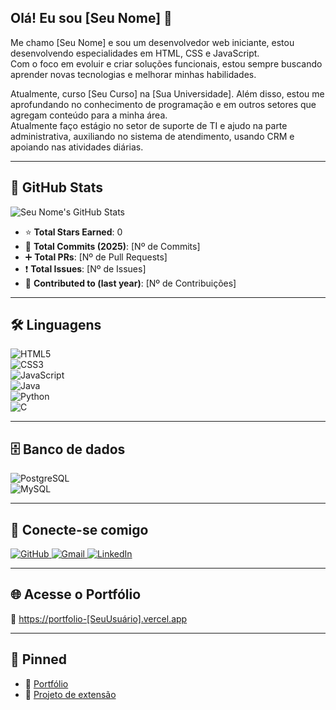 ## Olá! Eu sou [Seu Nome] 👋

Me chamo [Seu Nome] e sou um desenvolvedor web iniciante, estou desenvolvendo especialidades em HTML, CSS e JavaScript.  
Com o foco em evoluir e criar soluções funcionais, estou sempre buscando aprender novas tecnologias e melhorar minhas habilidades.  

Atualmente, curso [Seu Curso] na [Sua Universidade]. Além disso, estou me aprofundando no conhecimento de programação e em outros setores que agregam conteúdo para a minha área.  
Atualmente faço estágio no setor de suporte de TI e ajudo na parte administrativa, auxiliando no sistema de atendimento, usando CRM e apoiando nas atividades diárias.

---

## 🚀 GitHub Stats

![Seu Nome's GitHub Stats](https://github-readme-stats.vercel.app/api?username=[SeuUsuárioGitHub]&show_icons=true&theme=dark)

- ⭐ **Total Stars Earned**: 0  
- 📝 **Total Commits (2025)**: [Nº de Commits]  
- ➕ **Total PRs**: [Nº de Pull Requests]  
- ❗ **Total Issues**: [Nº de Issues]  
- 📆 **Contributed to (last year)**: [Nº de Contribuições]  

---

## 🛠️ Linguagens

![HTML5](https://img.shields.io/badge/HTML5-E34F26?style=for-the-badge&logo=html5&logoColor=white)  
![CSS3](https://img.shields.io/badge/CSS3-1572B6?style=for-the-badge&logo=css3&logoColor=white)  
![JavaScript](https://img.shields.io/badge/JavaScript-F7DF1E?style=for-the-badge&logo=javascript&logoColor=black)  
![Java](https://img.shields.io/badge/Java-ED8B00?style=for-the-badge&logo=java&logoColor=white)  
![Python](https://img.shields.io/badge/Python-3776AB?style=for-the-badge&logo=python&logoColor=white)  
![C](https://img.shields.io/badge/C-00599C?style=for-the-badge&logo=c&logoColor=white)

---

## 🗄️ Banco de dados

![PostgreSQL](https://img.shields.io/badge/PostgreSQL-316192?style=for-the-badge&logo=postgresql&logoColor=white)  
![MySQL](https://img.shields.io/badge/MySQL-005C84?style=for-the-badge&logo=mysql&logoColor=white)

---

## 🤝 Conecte-se comigo

<p align="left">
  <a href="https://github.com/[SeuUsuárioGitHub]">
    <img src="https://img.shields.io/badge/GitHub-000?style=for-the-badge&logo=github&logoColor=white" alt="GitHub"/>
  </a>
  <a href="mailto:[SeuEmail]">
    <img src="https://img.shields.io/badge/Gmail-D14836?style=for-the-badge&logo=gmail&logoColor=white" alt="Gmail"/>
  </a>
  <a href="https://linkedin.com/in/[SeuLinkedin]">
    <img src="https://img.shields.io/badge/LinkedIn-0A66C2?style=for-the-badge&logo=linkedin&logoColor=white" alt="LinkedIn"/>
  </a>
</p>

---

## 🌐 Acesse o Portfólio

🔗 [https://portfolio-[SeuUsuário].vercel.app](https://portfolio-[SeuUsuário].vercel.app)

---

## 📌 Pinned

- 📁 [Portfólio](https://github.com/[SeuUsuário]/Portfólio)  
- 📁 [Projeto de extensão](https://github.com/[SeuUsuário]/Projeto-de-extensao)
